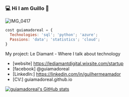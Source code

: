 ### 💻 Hi I am Guillo 🦾

![IMG_0417](https://user-images.githubusercontent.com/96705374/147861433-7259fa33-132a-452b-b4ba-2c87bb43be5d.JPG)

```js
cost guiamadoreal = { 
  Technologies: 'sql'; 'python'; 'azure';
  Passions: 'data'; 'statistics'; 'cloud';
}
````

  My project: Le Diamant -  Where I talk about technology
  
  - [website] https://lediamantdigital.wixsite.com/startup
  - [facebook] @guiamadoreal
  - [LinkedIn:] https://linkedin.com/in/guilhermeamador
  - [CV:] guiamadoreal.github.io
   
[![guiamadoreal's GitHub stats](https://github-readme-stats.vercel.app/api?username=guiamadoreal)](https://github.com/anuraghazra/github-readme-stats)
<!---

